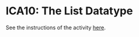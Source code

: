# ICA10: The List Datatype
See the instructions of the activity [here](https://docs.google.com/document/d/1y4bl5SrmmyKRAuxE5uRxb5cIb-nnICvAjJJnXjixVv8/preview).
